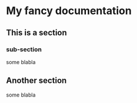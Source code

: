 # My fancy documentation

## This is a section

### sub-section
some blabla

## Another section
some blabla